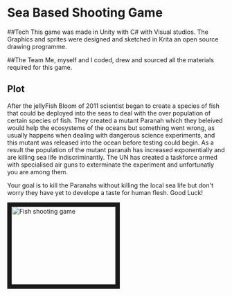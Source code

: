 # Sea Based Shooting Game

##Tech 
This game was made in Unity with C# with Visual studios.
The Graphics and sprites were designed and sketched in Krita an open source drawing programme.

##The Team
Me, myself and I coded, drew and sourced all the materials required for this game.

## Plot 

After the jellyFish Bloom of 2011 scientist began to create a species of fish that could be 
deployed into the seas to deal with the over population of certain species of fish. They created
a mutant Paranah which they beleived would help the ecosystems of the oceans but something
went wrong, as usually happens when dealing with dangerous science experiments, and this 
mutant was released into the ocean before testing could begin. As a result the population of 
the mutant paranah has increased exponentially and are killing sea life indiscriminantly.
The UN has created a taskforce armed with specialised air guns to exterminate the experiment
and unfortunatly you are among them. 

Your goal is to kill the Paranahs without killing the local sea life but don't worry they have
yet to develope a taste for human flesh. Good Luck!



<a href="https://youtu.be/EfIYuNKN0FU" target="_blank"><img src="https://img.youtu.be/EfIYuNKN0FU/0.jpg" 
alt="Fish shooting game" width="240" height="180" border="10" /></a>